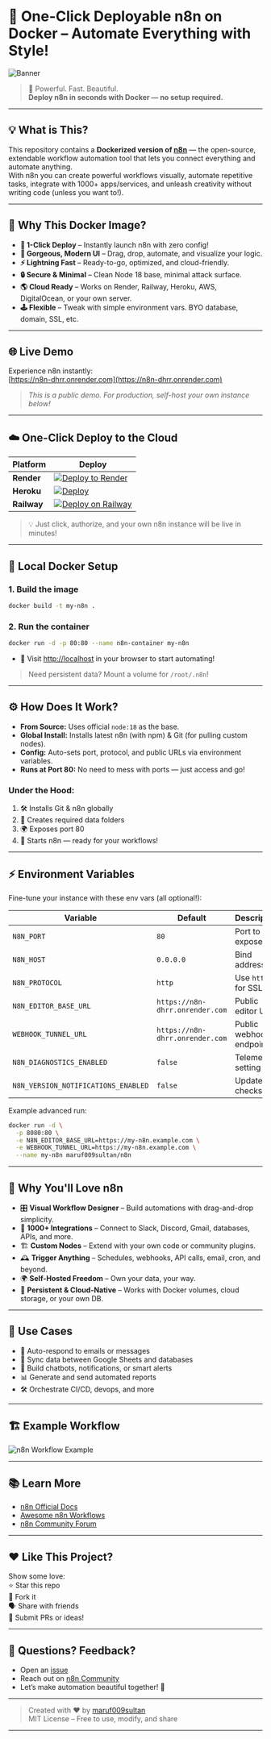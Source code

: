 # 🚀 One-Click Deployable n8n on Docker – Automate Everything with Style!

![Banner](https://cdn.pixabay.com/photo/2017/05/15/23/47/machine-learning-2749148_1280.jpg)

> 🔧 Powerful. Fast. Beautiful.  
> **Deploy n8n in seconds with Docker — no setup required.**

---

## 💡 What is This?

This repository contains a **Dockerized version of [n8n](https://n8n.io)** — the open-source, extendable workflow automation tool that lets you connect everything and automate anything.  
With n8n you can create powerful workflows visually, automate repetitive tasks, integrate with 1000+ apps/services, and unleash creativity without writing code (unless you want to!).

---

## 🌟 Why This Docker Image?

- **🚀 1-Click Deploy** – Instantly launch n8n with zero config!
- **🎨 Gorgeous, Modern UI** – Drag, drop, automate, and visualize your logic.
- **⚡ Lightning Fast** – Ready-to-go, optimized, and cloud-friendly.
- **🔒 Secure & Minimal** – Clean Node 18 base, minimal attack surface.
- **🌎 Cloud Ready** – Works on Render, Railway, Heroku, AWS, DigitalOcean, or your own server.
- **🕹️ Flexible** – Tweak with simple environment vars. BYO database, domain, SSL, etc.

---

## 🌐 Live Demo

Experience n8n instantly:  
[https://n8n-dhrr.onrender.com](https://n8n-dhrr.onrender.com)

> _This is a public demo. For production, self-host your own instance below!_

---

## ☁️ One-Click Deploy to the Cloud

| Platform | Deploy |
|----------|--------|
| **Render**  | [![Deploy to Render](https://render.com/images/deploy-to-render-button.svg)](https://render.com/deploy?repo=https://github.com/maruf009sultan/n8n) |
| **Heroku**  | [![Deploy](https://www.herokucdn.com/deploy/button.svg)](https://heroku.com/deploy?template=https://github.com/maruf009sultan/n8n) |
| **Railway** | [![Deploy on Railway](https://railway.com/button.svg)](https://railway.com/deploy/7IisQg?referralCode=fbROj8) |

> 💡 Just click, authorize, and your own n8n instance will be live in minutes!

---

## 🐳 Local Docker Setup

### 1. **Build the image**
```bash
docker build -t my-n8n .
```

### 2. **Run the container**
```bash
docker run -d -p 80:80 --name n8n-container my-n8n
```

- 🚀 Visit [http://localhost](http://localhost) in your browser to start automating!

> Need persistent data? Mount a volume for `/root/.n8n`!

---

## ⚙️ How Does It Work?

- **From Source:** Uses official `node:18` as the base.
- **Global Install:** Installs latest n8n (with npm) & Git (for pulling custom nodes).
- **Config:** Auto-sets port, protocol, and public URLs via environment variables.
- **Runs at Port 80:** No need to mess with ports — just access and go!

### Under the Hood:

1. 🛠️ Installs Git & n8n globally  
2. 📂 Creates required data folders  
3. 🌍 Exposes port 80  
4. 🏁 Starts n8n — ready for your workflows!

---

## ⚡ Environment Variables

Fine-tune your instance with these env vars (all optional!):

| Variable | Default | Description |
|----------|---------|-------------|
| `N8N_PORT` | `80` | Port to expose |
| `N8N_HOST` | `0.0.0.0` | Bind address |
| `N8N_PROTOCOL` | `http` | Use `https` for SSL |
| `N8N_EDITOR_BASE_URL` | `https://n8n-dhrr.onrender.com` | Public editor URL |
| `WEBHOOK_TUNNEL_URL` | `https://n8n-dhrr.onrender.com` | Public webhook endpoint |
| `N8N_DIAGNOSTICS_ENABLED` | `false` | Telemetry setting |
| `N8N_VERSION_NOTIFICATIONS_ENABLED` | `false` | Update checks |

Example advanced run:

```bash
docker run -d \
  -p 8080:80 \
  -e N8N_EDITOR_BASE_URL=https://my-n8n.example.com \
  -e WEBHOOK_TUNNEL_URL=https://my-n8n.example.com \
  --name my-n8n maruf009sultan/n8n
```

---

## 🌈 Why You'll Love n8n

- 🎛️ **Visual Workflow Designer** – Build automations with drag-and-drop simplicity.
- 🔗 **1000+ Integrations** – Connect to Slack, Discord, Gmail, databases, APIs, and more.
- 🏗️ **Custom Nodes** – Extend with your own code or community plugins.
- 🕰️ **Trigger Anything** – Schedules, webhooks, API calls, email, cron, and beyond.
- 🌍 **Self-Hosted Freedom** – Own your data, your way.
- 💾 **Persistent & Cloud-Native** – Works with Docker volumes, cloud storage, or your own DB.

---

## 🚀 Use Cases

- 📨 Auto-respond to emails or messages
- 🔄 Sync data between Google Sheets and databases
- 🤖 Build chatbots, notifications, or smart alerts
- 📊 Generate and send automated reports
- 🛠️ Orchestrate CI/CD, devops, and more

---

## 🏗️ Example Workflow

![n8n Workflow Example](https://raw.githubusercontent.com/n8n-io/n8n/master/assets/n8n-editor-example.png)

---

## 📚 Learn More

- [n8n Official Docs](https://docs.n8n.io)
- [Awesome n8n Workflows](https://n8n.io/workflows)
- [n8n Community Forum](https://community.n8n.io)

---

## ❤️ Like This Project?

Show some love:  
⭐ Star this repo  
🍴 Fork it  
🗣️ Share with friends  
🚀 Submit PRs or ideas!

---

## 💬 Questions? Feedback?

- Open an [issue](https://github.com/maruf009sultan/n8n/issues)
- Reach out on [n8n Community](https://community.n8n.io)
- Let’s make automation beautiful together! 🎨

---

> Created with ❤️ by [maruf009sultan](https://github.com/maruf009sultan)  
> MIT License – Free to use, modify, and share

---
